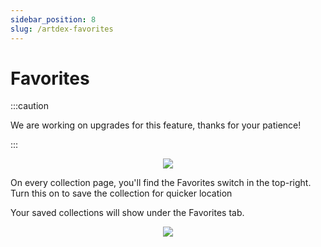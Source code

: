 ```yaml
---
sidebar_position: 8
slug: /artdex-favorites
---
```


# Favorites

:::caution 

We are working on upgrades for this feature, thanks for your patience!

:::

<p align="center"><img src="/artdex-favorite-select.png" /></p>

On every collection page, you'll find the Favorites switch in the top-right. Turn this on to save the collection for quicker location

Your saved collections will show under the Favorites tab.

<p align="center"><img src="/artdex-favorites.png" /></p>